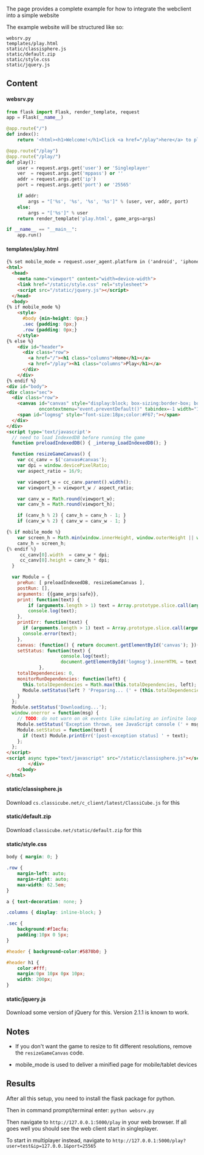 The page provides a complete example for how to integrate the webclient into a simple website

The example website will be structured like so:

```
websrv.py
templates/play.html
static/classisphere.js
static/default.zip
static/style.css
static/jquery.js
```

## Content
#### websrv.py
```Python
from flask import Flask, render_template, request
app = Flask(__name__)

@app.route("/")
def index():
    return '<html><h1>Welcome!</h1>Click <a href="/play">here</a> to play</h1></html>'

@app.route("/play")
@app.route("/play/")
def play():
    user = request.args.get('user') or 'Singleplayer'
    ver  = request.args.get('mppass') or ''
    addr = request.args.get('ip')
    port = request.args.get('port') or '25565'

    if addr:
        args = "['%s', '%s', '%s', '%s']" % (user, ver, addr, port)
    else:
        args = "['%s']" % user
    return render_template('play.html', game_args=args)

if __name__ == "__main__":
    app.run()
```

#### templates/play.html
```HTML
{% set mobile_mode = request.user_agent.platform in ('android', 'iphone', 'ipad') %}
<html>
  <head>
    <meta name="viewport" content="width=device-width">
    <link href="/static/style.css" rel="stylesheet">
    <script src="/static/jquery.js"></script>
  </head>
  <body>
{% if mobile_mode %}
    <style>
      #body {min-height: 0px;}
      .sec {padding: 0px;}
      .row {padding: 0px;}
    </style>
{% else %}
    <div id="header">
      <div class="row">
        <a href="/"><h1 class="columns">Home</h1></a>
        <a href="/play"><h1 class="columns">Play</h1></a>
      </div>
    </div>
{% endif %}
<div id="body">
<div class="sec">
  <div class="row">
    <canvas id="canvas" style="display:block; box-sizing:border-box; border-width:0px; padding:0; margin:0 auto; background-color: black; width:100%; height:auto;"
            oncontextmenu="event.preventDefault()" tabindex=-1 width="1000" height="562"></canvas>
    <span id="logmsg" style="font-size:18px;color:#F67;"></span>
  </div>
</div>
<script type='text/javascript'>
  // need to load IndexedDB before running the game
  function preloadIndexedDB() { _interop_LoadIndexedDB(); }

  function resizeGameCanvas() {
    var cc_canv = $('canvas#canvas');
    var dpi = window.devicePixelRatio;
    var aspect_ratio = 16/9;

    var viewport_w = cc_canv.parent().width();
    var viewport_h = viewport_w / aspect_ratio;

    var canv_w = Math.round(viewport_w);
    var canv_h = Math.round(viewport_h);

    if (canv_h % 2) { canv_h = canv_h - 1; }
    if (canv_w % 2) { canv_w = canv_w - 1; }

{% if mobile_mode %}
    var screen_h = Math.min(window.innerHeight, window.outerHeight || window.innerHeight);
    canv_h = screen_h;
{% endif %}
     cc_canv[0].width  = canv_w * dpi;
     cc_canv[0].height = canv_h * dpi;
  }

  var Module = {
    preRun: [ preloadIndexedDB, resizeGameCanvas ],
    postRun: [],
    arguments: {{game_args|safe}},
    print: function(text) {
        if (arguments.length > 1) text = Array.prototype.slice.call(arguments).join(' ');
        console.log(text);
    },
    printErr: function(text) {
      if (arguments.length > 1) text = Array.prototype.slice.call(arguments).join(' ');
      console.error(text);
    },
    canvas: (function() { return document.getElementById('canvas'); })(),
    setStatus: function(text) {
                    console.log(text);
                    document.getElementById('logmsg').innerHTML = text;
            },
    totalDependencies: 0,
    monitorRunDependencies: function(left) {
      this.totalDependencies = Math.max(this.totalDependencies, left);
      Module.setStatus(left ? 'Preparing... (' + (this.totalDependencies-left) + '/' + this.totalDependencies + ')' : 'All downloads complete.');
    }
  };
  Module.setStatus('Downloading...');
  window.onerror = function(msg) {
    // TODO: do not warn on ok events like simulating an infinite loop or exitStatus
    Module.setStatus('Exception thrown, see JavaScript console (' + msg + ')');
    Module.setStatus = function(text) {
      if (text) Module.printErr('[post-exception status] ' + text);
    };
  };
</script>
<script async type="text/javascript" src="/static/classisphere.js"></script>
        </div>
    </body>
</html>
```

#### static/classisphere.js
Download `cs.classicube.net/c_client/latest/ClassiCube.js` for this

#### static/default.zip
Download `classicube.net/static/default.zip` for this

#### static/style.css
```CSS
body { margin: 0; }

.row {
    margin-left: auto;
    margin-right: auto;
    max-width: 62.5em;
}

a { text-decoration: none; }

.columns { display: inline-block; }

.sec {
    background:#f1ecfa;
    padding:10px 0 5px;
}

#header { background-color:#5870b0; }

#header h1 {
    color:#fff;
    margin:0px 10px 0px 10px;
    width: 200px;
}
```

#### static/jquery.js
Download some version of jQuery for this. Version 2.1.1 is known to work.

## Notes

* If you don't want the game to resize to fit different resolutions, remove the `resizeGameCanvas` code.

* mobile_mode is used to deliver a minified page for mobile/tablet devices

## Results

After all this setup, you need to install the flask package for python.

Then in command prompt/terminal enter: `python websrv.py`

Then navigate to `http://127.0.0.1:5000/play` in your web browser. If all goes well you should see the web client start in singleplayer.

To start in multiplayer instead, navigate to `http://127.0.0.1:5000/play?user=test&ip=127.0.0.1&port=25565`
